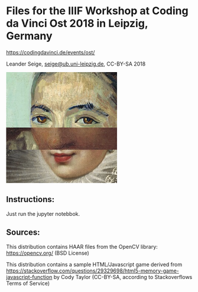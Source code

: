 # Files for the IIIF Workshop at Coding da Vinci Ost 2018 in Leipzig, Germany

https://codingdavinci.de/events/ost/

Leander Seige, seige@ub.uni-leipzig.de, CC-BY-SA 2018

![Demo Picture](demo.png)

## Instructions:

Just run the jupyter notebbok.

## Sources:

This distribution contains HAAR files from the OpenCV library: https://opencv.org/ (BSD License)

This distribution contains a sample HTML/Javascript game derived from https://stackoverflow.com/questions/29329698/html5-memory-game-javascript-function by Cody Taylor (CC-BY-SA, according to Stackoverflows Terms of Service)

